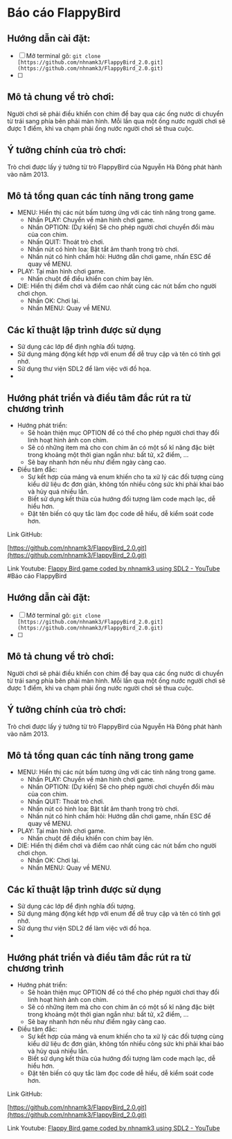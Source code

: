 # Báo cáo FlappyBird

## Hướng dẫn cài đặt:

- [ ]  Mở terminal gõ: `git clone [https://github.com/nhnamk3/FlappyBird_2.0.git](https://github.com/nhnamk3/FlappyBird_2.0.git)`
- [ ]  

## Mô tả chung về trò chơi:

  Người chơi sẽ phải điều khiển con chim để bay qua các ống nước di chuyển từ trái sang phía bên phải màn hình. Mỗi lần qua một ống nước người chơi sẽ được 1 điểm, khi va chạm phải ống nước người chơi sẽ thua cuộc.

## Ý tưởng chính của trò chơi:

Trò chơi được lấy ý tưởng từ trò FlappyBird của Nguyễn Hà Đông phát hành vào năm 2013.

## Mô tả tổng quan các tính năng trong game

- MENU: Hiển thị các nút bấm tương ứng với các tính năng trong game.
    - Nhấn PLAY: Chuyển về màn hình chơi game.
    - Nhấn OPTION: (Dự kiến) Sẽ cho phép người chơi chuyển đổi màu của con chim.
    - Nhấn QUIT: Thoát trò chơi.
    - Nhấn nút có hình loa: Bật tắt âm thanh trong trò chơi.
    - Nhấn nút có hình chấm hỏi: Hướng dẫn chơi game, nhấn ESC để quay về MENU.
- PLAY: Tại màn hình chơi game.
    - Nhấn chuột để điều khiển con chim bay lên.
- DIE: Hiển thị điểm chơi và điểm cao nhất cùng các nút bấm cho người chơi chọn.
    - Nhấn OK: Chơi lại.
    - Nhấn MENU: Quay về MENU.

## Các kĩ thuật lập trình được sử dụng

- Sử dụng các lớp để định nghĩa đối tượng.
- Sử dụng mảng động kết hợp với enum để dễ truy cập và tên có tính gợi nhớ.
- Sử dụng thư viện SDL2 để làm việc với đồ họa.
- 

## Hướng phát triển và điều tâm đắc rút ra từ chương trình

- Hướng phát triển:
    - Sẽ hoàn thiện mục OPTION để có thể cho phép người chơi thay đổi linh hoạt hình ảnh con chim.
    - Sẽ có những item mà cho con chim ăn có một số kĩ năng đặc biệt trong khoảng một thời gian ngắn như: bất tử, x2 điểm, …
    - Sẽ bay nhanh hơn nếu như điểm ngày càng cao.
- Điều tâm đắc:
    - Sự kết hợp của mảng và enum khiến cho ta xử lý các đối tượng cùng kiểu dữ liệu đc đơn giản, không tốn nhiều công sức khi phải khai báo và hủy quá nhiều lần.
    - Biết sử dụng kết thừa của hướng đối tượng làm code mạch lạc, dễ hiểu hơn.
    - Đặt tên biến có quy tắc làm đọc code dễ hiểu, dễ kiểm soát code hơn.

Link GitHub: 

[https://github.com/nhnamk3/FlappyBird_2.0.git](https://github.com/nhnamk3/FlappyBird_2.0.git)

Link Youtube: [Flappy Bird game coded by nhnamk3 using SDL2 - YouTube](https://youtu.be/ZanvzjeVsCQ)
#Báo cáo FlappyBird

## Hướng dẫn cài đặt:

- [ ]  Mở terminal gõ: `git clone [https://github.com/nhnamk3/FlappyBird_2.0.git](https://github.com/nhnamk3/FlappyBird_2.0.git)`
- [ ]  

## Mô tả chung về trò chơi:

  Người chơi sẽ phải điều khiển con chim để bay qua các ống nước di chuyển từ trái sang phía bên phải màn hình. Mỗi lần qua một ống nước người chơi sẽ được 1 điểm, khi va chạm phải ống nước người chơi sẽ thua cuộc.

## Ý tưởng chính của trò chơi:

Trò chơi được lấy ý tưởng từ trò FlappyBird của Nguyễn Hà Đông phát hành vào năm 2013.

## Mô tả tổng quan các tính năng trong game

- MENU: Hiển thị các nút bấm tương ứng với các tính năng trong game.
    - Nhấn PLAY: Chuyển về màn hình chơi game.
    - Nhấn OPTION: (Dự kiến) Sẽ cho phép người chơi chuyển đổi màu của con chim.
    - Nhấn QUIT: Thoát trò chơi.
    - Nhấn nút có hình loa: Bật tắt âm thanh trong trò chơi.
    - Nhấn nút có hình chấm hỏi: Hướng dẫn chơi game, nhấn ESC để quay về MENU.
- PLAY: Tại màn hình chơi game.
    - Nhấn chuột để điều khiển con chim bay lên.
- DIE: Hiển thị điểm chơi và điểm cao nhất cùng các nút bấm cho người chơi chọn.
    - Nhấn OK: Chơi lại.
    - Nhấn MENU: Quay về MENU.

## Các kĩ thuật lập trình được sử dụng

- Sử dụng các lớp để định nghĩa đối tượng.
- Sử dụng mảng động kết hợp với enum để dễ truy cập và tên có tính gợi nhớ.
- Sử dụng thư viện SDL2 để làm việc với đồ họa.
- 

## Hướng phát triển và điều tâm đắc rút ra từ chương trình

- Hướng phát triển:
    - Sẽ hoàn thiện mục OPTION để có thể cho phép người chơi thay đổi linh hoạt hình ảnh con chim.
    - Sẽ có những item mà cho con chim ăn có một số kĩ năng đặc biệt trong khoảng một thời gian ngắn như: bất tử, x2 điểm, …
    - Sẽ bay nhanh hơn nếu như điểm ngày càng cao.
- Điều tâm đắc:
    - Sự kết hợp của mảng và enum khiến cho ta xử lý các đối tượng cùng kiểu dữ liệu đc đơn giản, không tốn nhiều công sức khi phải khai báo và hủy quá nhiều lần.
    - Biết sử dụng kết thừa của hướng đối tượng làm code mạch lạc, dễ hiểu hơn.
    - Đặt tên biến có quy tắc làm đọc code dễ hiểu, dễ kiểm soát code hơn.

Link GitHub: 

[https://github.com/nhnamk3/FlappyBird_2.0.git](https://github.com/nhnamk3/FlappyBird_2.0.git)

Link Youtube: [Flappy Bird game coded by nhnamk3 using SDL2 - YouTube](https://youtu.be/ZanvzjeVsCQ)
